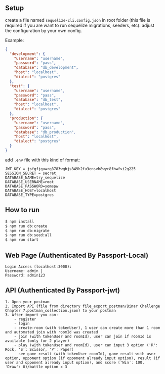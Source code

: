 ## Setup

create a file named `sequelize-cli.config.json` in root folder (this file is required if you are want to run sequelize migrations, seeders, etc). adjust the configuration by your own config.

Example:
```json
{
  "development": {
    "username": "username",
    "password": "pass",
    "database": "db_development",
    "host": "localhost",
    "dialect": "postgres"
  },
  "test": {
    "username": "username",
    "password": "pass",
    "database": "db_test",
    "host": "localhost",
    "dialect": "postgres"
  },
  "production": {
    "username": "username",
    "password": "pass",
    "database": "db_production",
    "host": "localhost",
    "dialect": "postgres"
  }
}
```

add `.env` file with this kind of format:

```
JWT_KEY = jsfgfjguwrg8783wgbjs849h2fu3cnsvh8wyr8fhwfvi2g225
SESSION_SECRET = secret
DATABASE_NAME=try_sequelize
DATABASE_USERNAME=root
DATABASE_PASSWORD=somepw
DATABASE_HOST=localhost
DATABASE_TYPE=postgres
```

## How to run

```sh
$ npm install
$ npm run db:create
$ npm run db:migrate
$ npm run db:seed:all
$ npm run start
```
## Web Page (Authenticated By Passport-Local) 
```
Login Access (localhost:3000):
Username: admin |
Password: admin123
```

## API (Authenticated By Passport-jwt)
```
1. Open your postman
2. Import API (file from directory file_export_postman/Binar Challenge Chapter 7.postman_collection.json) to your postman
3. After import you can:
    - register
    - login 
    - create-room (with tokenUser), 1 user can create more than 1 room and automated join with roomId was created
    - join (with tokenUser and roomId), user can join if roomId is available (only for 2 player) 
    - play (with tokenUser and roomId), user can input 3 option ('R': Rock, 'S': Scissor, 'P': Paper)
    - see game result (with tokenUser roomId), game result with user option, opponent option (if opponent already input option), result (if user and opponent already input option), and score ('Win': 100, 'Draw': 0)/battle option x 3
```